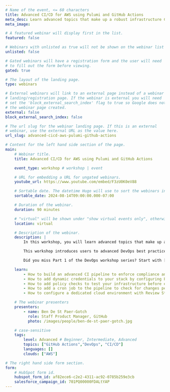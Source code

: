 ```yaml
---
# Name of the event, <= 60 characters
title: Advanced CI/CD for AWS using Pulumi and GitHub Actions
meta_desc: Learn advanced topics that make up a robust infrastructure CI/CD pipeline through guided exercises.
meta_image:

# A featured webinar will display first in the list.
featured: false

# Webinars with unlisted as true will not be shown on the webinar list
unlisted: false

# Gated webinars will have a registration form and the user will need
# to fill out the form before viewing.
gated: true

# The layout of the landing page.
type: webinars

# External webinars will link to an external page instead of a webinar
# landing/registration page. If the webinar is external you will need
# set the 'block_external_search_index' flag to true so Google does not index
# the webinar page created.
external: false
block_external_search_index: false

# The url slug for the webinar landing page. If this is an external
# webinar, use the external URL as the value here.
url_slug: advanced-cicd-aws-pulumi-github-actions

# Content for the left hand side section of the page.
main:
    # Webinar title.
    title: Advanced CI/CD for AWS using Pulumi and GitHub Actions

    event_type: workshop # workshop | event

    # URL for embedding a URL for ungated webinars.
    youtube_url: https://www.youtube.com/embed/F3zU0K0eV88

    # Sortable date. The datetime Hugo will use to sort the webinars in date order.
    sortable_date: 2024-08-14T09:00:00.000-07:00

    # Duration of the webinar.
    duration: 90 minutes

    # "virtual" will be shown under "show virtual events only", otherwise shown as City, State (seattle, wa)
    location: virtual

    # Description of the webinar.
    description: |
        In this workshop, you will learn advanced topics that make up a robust infrastructure CI/CD pipeline through guided exercises. You will use Pulumi tooling to take your cloud infrastructure pipeline one step closer to production.

        This workshop introduces users to advanced DevOps best practices. You will add compliance checks via policies, drift detection, and isolated test environments to an existing GitHub Actions pipeline. Accelerate your AWS projects with the [code examples provided](https://github.com/pulumi/workshops/tree/main/github-aws-cicd-advanced).

        Did you miss Part 1 of the DevOps workshop series? Start with [Get started with CI/CD for AWS using Pulumi & GitHub Actions before diving into advanced techniques.](/resources/cicd-for-aws-with-pulumi-and-github-actions/)

    learn:
        - How to build an advanced CI pipeline to enforce compliance and correct drift
        - How to add dynamic credentials to your stack by configuring Pulumi ESC
        - How to add policy checks to test your infrastructure before each deployment
        - How to add a cron job to the pipeline to check for changes periodically (drift)
        - How to configure a dedicated cloud environment with Review Stacks

    # The webinar presenters
    presenters:
        - name: Ben De St Paer-Gotch
          role: Staff Product Manager, GitHub
          photo: /images/people/ben-de-st-paer-gotch.jpg

    # case-sensitive
    tags:
        level: Advanced # Beginner, Intermediate, Advanced
        topics: ["GitHub Actions","DevOps", "CI/CD"]
        languages: []
        clouds: ["AWS"]

# The right hand side form section.
form:
    # HubSpot form id.
    hubspot_form_id: af82ece6-c2e2-4311-ac92-0785b259e3cb
    salesforce_campaign_id: 701PQ00000FDALtYAP
---
```

